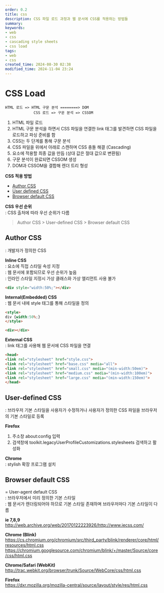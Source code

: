 ```yaml
---
order: 0.2
title: css
description: CSS 파일 로드 과정과 웹 문서에 CSS를 적용하는 방법들
summary:
keywords:
- web
- css
- cascading style sheets
- css load
tags:
- web
- css
created_time: 2024-08-30 02:38
modified_time: 2024-11-04 23:24
---
```


# CSS Load

```
HTML 로드 => HTML 구문 분석 ========> DOM
             CSS 로드 => 구문 분석 => CSSOM
```

1. HTML 파일 로드
2. HTML 구문 분석을 하면서 CSS 파일을 연결한 link 태그를 발견하면 CSS 파일을 로드하고 파싱 준비를 함
3. CSS는 두 단계를 통해 구문 분석
  1. CSS 파일을 위에서 아래로 스캔하며 CSS 충돌 해결 (Cascading)
  2. 요소에 적용할 최종 값을 만듬 (상대 값은 절대 값으로 변환됨)
4. 구문 분석이 완료되면 CSSOM 생성
5. DOM과 CSSOM을 결합해 렌더 트리 형성


**CSS 적용 방법**
- [Author CSS](#author-css)
- [User defined CSS](#user-defined-css)
- [Browser default CSS](#browser-default-css)


**CSS 우선 순위**  
: CSS 출처에 따라 우선 순위가 다름  

> Author CSS > User-defined CSS > Browser default CSS



## Author CSS
: 개발자가 정의한 CSS  

**Inline CSS**  
: 요소에 직접 스타일 속성 지정  
: 웹 문서에 포함되므로 우선 순위가 높음  
: 인라인 스타일 지정시 가상 클래스와 가상 엘리먼트 사용 불가  

```html
<div style="width:50%;"></div>
```


**Internal(Embedded) CSS**  
: 웹 문서 내에 style 태그를 통해 스타일을 정의  

```html
<style>
div {width:50%;}
</style>

<div></div>
```


**External CSS**  
: link 태그를 사용해 웹 문서에 CSS 파일을 연결  

```html
<head>
<link rel="stylesheet" href="style.css">
<link rel="stylesheet" href="base.css" media="all">
<link rel="stylesheet" href="small.css" media="(min-width:50em)">
<link rel="stylesheet" href="medium.css" media="(min-width:100em)">
<link rel="stylesheet" href="large.css" media="(min-width:150em)">
</head>
```



## User-defined CSS
: 브라우저 기본 스타일을 사용자가 수정하거나 사용자가 정의한 CSS 파일을 브라우저의 기본 스타일로 등록  

**Firefox**
1. 주소창 about:config 입력
2. 검색창에 toolkit.legacyUserProfileCustomizations.stylesheets 검색하고 활성화

**Chrome**  
: stylish 확장 프로그램 설치



## Browser default CSS
= User-agent default CSS  
: 브라우저에서 미리 정의한 기본 스타일  
: 웹 문서가 렌더링되어야 하므로 기본 스타일 존재하며 브라우저마다 기본 스타일이 다름  

**ie 7,8,9**   
http://web.archive.org/web/20170122223926/http://www.iecss.com/

**Chrome (Blink)**    
https://cs.chromium.org/chromium/src/third_party/blink/renderer/core/html/resources/html.css  
https://chromium.googlesource.com/chromium/blink/+/master/Source/core/css/html.css

**Chrome/Safari (WebKit)**  
http://trac.webkit.org/browser/trunk/Source/WebCore/css/html.css

**Firefox**    
https://dxr.mozilla.org/mozilla-central/source/layout/style/res/html.css